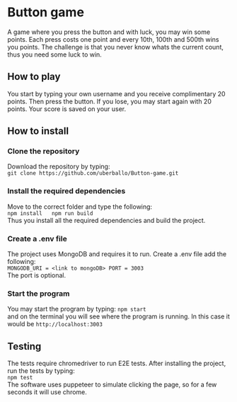 # Button game

A game where you press the button and with luck, you may win some points. Each press costs one point and every 10th, 100th and 500th wins you points. The challenge is that you never know whats the current count, thus you need some luck to win.  


## How to play  
You start by typing your own username and you receive complimentary 20 points. Then press the button. If you lose, you may start again with 20 points. Your score is saved on your user.  

## How to install  
### Clone the repository  
Download the repository by typing:  
`git clone https://github.com/uberballo/Button-game.git`  

### Install the required dependencies  
Move to the correct folder and type the following:  
`npm install  
npm run build`  
Thus you install all the required dependencies and build the project.  

### Create a .env file  
The project uses MongoDB and requires it to run. Create a .env file add the following:  
`MONGODB_URI = <link to mongoDB>
PORT = 3003`  
The port is optional.  

### Start the program  
You may start the program by typing: 
`npm start`  
and on the terminal you will see where the program is running. In this case it would be `http://localhost:3003`  

## Testing  
The tests require chromedriver to run E2E tests. After installing the project, run the tests by typing:  
`npm test`  
The software uses puppeteer to simulate clicking the page, so for a few seconds it will use chrome.  
